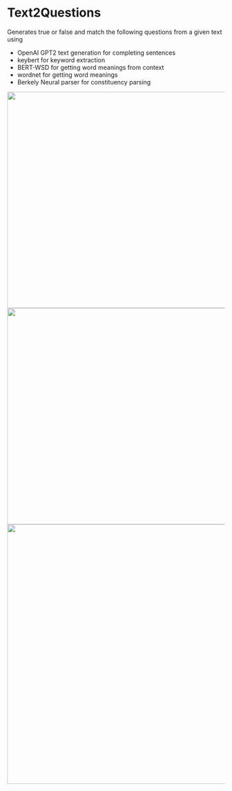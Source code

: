 # Text2Questions

Generates true or false and match the following questions from a given text using
* OpenAI GPT2 text generation for completing sentences
* keybert for keyword extraction
* BERT-WSD for getting word meanings from context
* wordnet for getting word meanings
* Berkely Neural parser for constituency parsing

<img src="https://github.com/mit-riya/Text2Questions/assets/95142933/33d49946-25f0-4a1f-a5d3-a606dd9dbb76" width="1200" height="500">


<img src="https://github.com/mit-riya/Text2Questions/assets/95142933/f7ce7fb2-dc33-4c99-abc0-827d2fd08c79" width="1200" height="500">


<img src="https://github.com/mit-riya/Text2Questions/assets/95142933/eb25664c-5c1a-4cd9-b3ba-beed5f860e0a" width="650" height="600">

